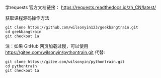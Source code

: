 学requests 官方文档链接： https://requests.readthedocs.io/zh_CN/latest/

获取课程源码操作方法

    git clone https://github.com/wilsonyin123/geekbangtrain.git
    cd geekbangtrain
    git checkout 1a

注：如果 GitHub 网页加载过慢，可以使用 https://gitee.com/wilsonyin/pythontrain.git 代替:

    git clone https://gitee.com/wilsonyin/pythontrain.git
    cd pythontrain
    git checkout 1a
